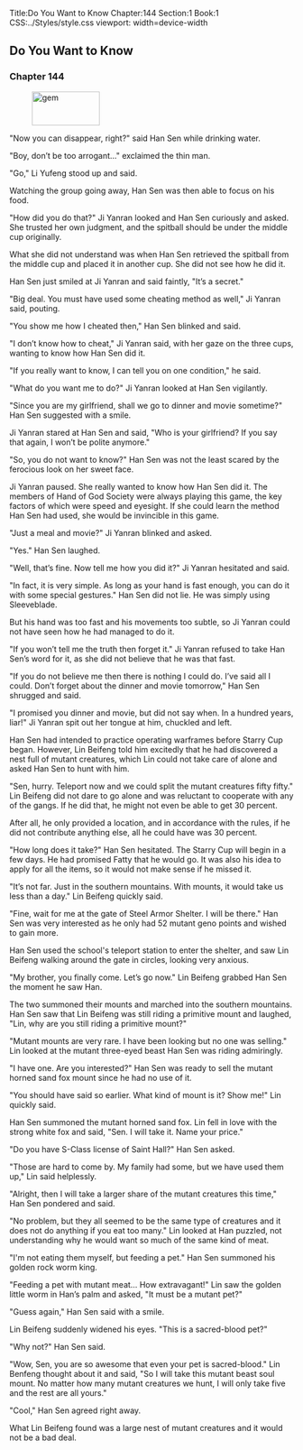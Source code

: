 Title:Do You Want to Know 
Chapter:144 
Section:1 
Book:1 
CSS:../Styles/style.css 
viewport: width=device-width
  
## Do You Want to Know
### Chapter 144 
<figure>
	<img src="../Images/gem.gif" alt="gem" id="gem" width="120" height="60" />
</figure>
  

  
  "Now you can disappear, right?" said Han Sen while drinking water.

"Boy, don’t be too arrogant..." exclaimed the thin man.

"Go," Li Yufeng stood up and said.

Watching the group going away, Han Sen was then able to focus on his food.

"How did you do that?" Ji Yanran looked and Han Sen curiously and asked. She trusted her own judgment, and the spitball should be under the middle cup originally.

What she did not understand was when Han Sen retrieved the spitball from the middle cup and placed it in another cup. She did not see how he did it.

Han Sen just smiled at Ji Yanran and said faintly, "It’s a secret."

"Big deal. You must have used some cheating method as well," Ji Yanran said, pouting.

"You show me how I cheated then," Han Sen blinked and said.

"I don’t know how to cheat," Ji Yanran said, with her gaze on the three cups, wanting to know how Han Sen did it.

"If you really want to know, I can tell you on one condition," he said.

"What do you want me to do?" Ji Yanran looked at Han Sen vigilantly.

"Since you are my girlfriend, shall we go to dinner and movie sometime?" Han Sen suggested with a smile.

Ji Yanran stared at Han Sen and said, "Who is your girlfriend? If you say that again, I won’t be polite anymore."

"So, you do not want to know?" Han Sen was not the least scared by the ferocious look on her sweet face.

Ji Yanran paused. She really wanted to know how Han Sen did it. The members of Hand of God Society were always playing this game, the key factors of which were speed and eyesight. If she could learn the method Han Sen had used, she would be invincible in this game.

"Just a meal and movie?" Ji Yanran blinked and asked.

"Yes." Han Sen laughed.

"Well, that’s fine. Now tell me how you did it?" Ji Yanran hesitated and said.

"In fact, it is very simple. As long as your hand is fast enough, you can do it with some special gestures." Han Sen did not lie. He was simply using Sleeveblade.

But his hand was too fast and his movements too subtle, so Ji Yanran could not have seen how he had managed to do it.

"If you won’t tell me the truth then forget it." Ji Yanran refused to take Han Sen’s word for it, as she did not believe that he was that fast.

"If you do not believe me then there is nothing I could do. I’ve said all I could. Don’t forget about the dinner and movie tomorrow," Han Sen shrugged and said.

"I promised you dinner and movie, but did not say when. In a hundred years, liar!" Ji Yanran spit out her tongue at him, chuckled and left.

Han Sen had intended to practice operating warframes before Starry Cup began. However, Lin Beifeng told him excitedly that he had discovered a nest full of mutant creatures, which Lin could not take care of alone and asked Han Sen to hunt with him.

"Sen, hurry. Teleport now and we could split the mutant creatures fifty fifty." Lin Beifeng did not dare to go alone and was reluctant to cooperate with any of the gangs. If he did that, he might not even be able to get 30 percent.

After all, he only provided a location, and in accordance with the rules, if he did not contribute anything else, all he could have was 30 percent.

"How long does it take?" Han Sen hesitated. The Starry Cup will begin in a few days. He had promised Fatty that he would go. It was also his idea to apply for all the items, so it would not make sense if he missed it.

"It’s not far. Just in the southern mountains. With mounts, it would take us less than a day." Lin Beifeng quickly said.

"Fine, wait for me at the gate of Steel Armor Shelter. I will be there." Han Sen was very interested as he only had 52 mutant geno points and wished to gain more.

Han Sen used the school's teleport station to enter the shelter, and saw Lin Beifeng walking around the gate in circles, looking very anxious.

"My brother, you finally come. Let’s go now." Lin Beifeng grabbed Han Sen the moment he saw Han.

The two summoned their mounts and marched into the southern mountains. Han Sen saw that Lin Beifeng was still riding a primitive mount and laughed, "Lin, why are you still riding a primitive mount?"

"Mutant mounts are very rare. I have been looking but no one was selling." Lin looked at the mutant three-eyed beast Han Sen was riding admiringly.

"I have one. Are you interested?" Han Sen was ready to sell the mutant horned sand fox mount since he had no use of it.

"You should have said so earlier. What kind of mount is it? Show me!" Lin quickly said.

Han Sen summoned the mutant horned sand fox. Lin fell in love with the strong white fox and said, "Sen. I will take it. Name your price."

"Do you have S-Class license of Saint Hall?" Han Sen asked.

"Those are hard to come by. My family had some, but we have used them up," Lin said helplessly.

"Alright, then I will take a larger share of the mutant creatures this time," Han Sen pondered and said.

"No problem, but they all seemed to be the same type of creatures and it does not do anything if you eat too many." Lin looked at Han puzzled, not understanding why he would want so much of the same kind of meat.

"I'm not eating them myself, but feeding a pet." Han Sen summoned his golden rock worm king.

"Feeding a pet with mutant meat… How extravagant!" Lin saw the golden little worm in Han’s palm and asked, "It must be a mutant pet?"

"Guess again," Han Sen said with a smile.

Lin Beifeng suddenly widened his eyes. "This is a sacred-blood pet?"

"Why not?" Han Sen said.

"Wow, Sen, you are so awesome that even your pet is sacred-blood." Lin Benfeng thought about it and said, "So I will take this mutant beast soul mount. No matter how many mutant creatures we hunt, I will only take five and the rest are all yours."

"Cool," Han Sen agreed right away.

What Lin Beifeng found was a large nest of mutant creatures and it would not be a bad deal.
